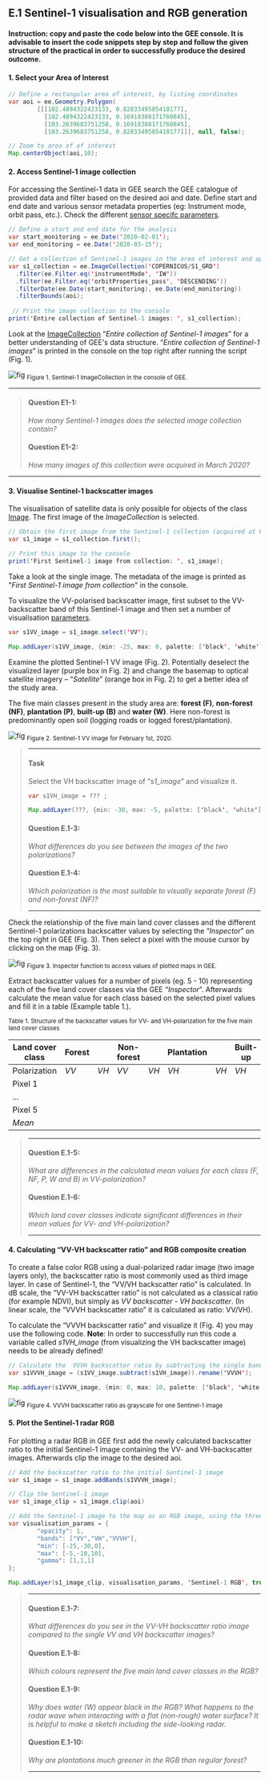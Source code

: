 ## E.1	Sentinel-1 visualisation and RGB generation

#### Instruction: copy and paste the code below into the GEE console. It is advisable to insert the code snippets step by step and follow the given structure of the practical in order to successfully produce the desired outcome.

#### 1. Select your Area of Interest

```java
// Define a rectangular area of interest, by listing coordinates
var aoi = ee.Geometry.Polygon(
        [[[102.4894322423133, 0.8283349585410177],
          [102.4894322423133, 0.16918388171760845],
          [103.2639683751258, 0.16918388171760845],
          [103.2639683751258, 0.8283349585410177]]], null, false);

// Zoom to area of of interest
Map.centerObject(aoi,10);
```
#### 2. Access Sentinel-1 image collection
For accessing the Sentinel-1 data in GEE search the GEE catalogue of provided data and filter based on the desired aoi and date. Define start and end date and various sensor metadata properties (eg: Instrument mode, orbit pass, etc.). Check the different [sensor specifc parameters](https://developers.google.com/earth-engine/sentinel1).

```java
// Define a start and end date for the analysis
var start_monitoring = ee.Date('2020-02-01');
var end_monitoring = ee.Date('2020-03-15');

// Get a collection of Sentinel-1 images in the area of interest and apply some filters
var s1_collection = ee.ImageCollection('COPERNICUS/S1_GRD')
  .filter(ee.Filter.eq('instrumentMode', 'IW'))
  .filter(ee.Filter.eq('orbitProperties_pass', 'DESCENDING'))
  .filterDate(ee.Date(start_monitoring), ee.Date(end_monitoring))
  .filterBounds(aoi);
  
 // Print the image collection to the console
print('Entire collection of Sentinel-1 images: ', s1_collection);
```

Look at the [ImageCollection](https://developers.google.com/earth-engine/ic_creating) “_Entire collection of Sentinel-1 images_” for a better understanding of GEE's data structure. “_Entire collection of Sentinel-1 images_” is printed in the console on the top right after running the script (Fig. 1).

![fig](/figures/figure_04.png)
<sub>Figure 1. Sentinel-1 ImageCollection in the console of GEE. </sub>

___
> ####  Question E1-1: 
> *How many Sentinel-1 images does the selected image collection contain?*
> ####  Question E1-2: 
> *How many images of this collection were acquired in March 2020?*
___

#### 3. Visualise Sentinel-1 backscatter images
The visualisation of satellite data is only possible for objects of the class [Image](https://developers.google.com/earth-engine/image_overview). The first image of the _ImageCollection_ is selected. 

```java
// Obtain the first image from the Sentinel-1 collection (acquired at February 1st, 2020)
var s1_image = s1_collection.first();

// Print this image to the console
print('First Sentinel-1 image from collection: ', s1_image);
```
Take a look at the single image. The metadata of the image is printed as "_First Sentinel-1 image from collection_" in the console.

To visualize the VV-polarised backscatter image, first subset to the VV-backscatter band of this Sentinel-1 image and then set a number of visualisation [parameters](https://developers.google.com/earth-engine/image_visualization).

```java
var s1VV_image = s1_image.select('VV');

Map.addLayer(s1VV_image, {min: -25, max: 0, palette: ['black', 'white']}, 'Sentinel-1 VV image', true);
```

Examine the plotted Sentinel-1 VV image (Fig. 2). Potentially deselect the visualized layer (purple box in Fig. 2) and change the basemap to optical satellite imagery – “_Satellite_” (orange box in Fig. 2) to get a better idea of the study area. 

The five main classes present in the study area are: __forest (F)__, __non-forest (NF)__, __plantation (P)__, __built-up (B)__ and __water (W)__. Here non-forest is predominantly open soil (logging roads or logged forest/plantation). 

![fig](/figures/figure_05.png)
<sub>Figure 2. Sentinel-1 VV image for February 1st, 2020. </sub>

> ___
> #### Task
> Select the VH backscatter image of “*s1_image*” and visualize it.
>
> ```java
> var s1VH_image = ??? ;
> 
> Map.addLayer(???, {min: -30, max: -5, palette: ['black', 'white']}, 'Sentinel-1 VH image', true);
> ```
>
> #### Question E.1-3: 
> *What differences do you see between the images of the two polarizations?*
> 
> #### Question E.1-4: 
> *Which polarization is the most suitable to visually separate forest (F) and non-forest (NF)?* 
> ___

Check the relationship of the five main land cover classes and the different Sentinel-1 polarizations backscatter values by selecting the “_Inspector_” on the top right in GEE (Fig. 3). Then select a pixel with the mouse cursor by clicking on the map (Fig. 3).

![fig](/figures/figure_06.png)
<sub>Figure 3. Inspector function to access values of plotted maps in GEE. </sub>

Extract backscatter values for a number of pixels (eg. 5 - 10) representing each of the five land cover classes via the GEE “_Inspector_”. Afterwards calculate the mean value for each class based on the selected pixel values and fill it in a table (Example table 1.).

<sub> Table 1. Structure of the backscatter values for VV- and VH-polarization for the five main land cover classes </sub>

__Land cover class__        | __Forest__          |       |     __Non-forest__        |       | __Plantation__      |    | __Built-up__|    |__Water__|    |
------------------------|-----------------|-------|-----------------------|-------|-----------------|----|---------|----|-----|----|
Polarization            | *VV*            |*VH*   |       *VV*            | *VH*  |*VH*             |*VH*|*VH*     |*VH*|*VH* |*VH*|
Pixel 1                 |                 |       |                       |       |                 |    |         |    |     |    |
...                     |                 |       |                       |       |                 |    |         |    |     |    |
Pixel 5                 |                 |       |                       |       |                 |    |         |    |     |    |
*Mean*                |                 |       |                       |       |                 |    |         |    |     |    |

> ___
> #### Question E.1-5: 
> *What are differences in the calculated mean values for each class (F, NF, P, W and B) in VV-polarization?*
> 
> #### Question E.1-6: 
> *Which land cover classes indicate significant differences in their mean values for VV- and VH-polarization?*
> ___

#### 4. Calculating “VV-VH backscatter ratio” and RGB composite creation

To create a false color RGB using a dual-polarized radar image (two image layers only), the backscatter ratio is most commonly used as third image layer. In case of Sentinel-1, the “VV/VH backscatter ratio” is calculated.
In dB scale, the “VV-VH backscatter ratio” is not calculated as a classical ratio (for example NDVI), but simply as *VV backscatter - VH backscatter*. (In linear scale, the “VVVH backscatter ratio” it is calculated as ratio: VV/VH).

To calculate the “VVVH backscatter ratio” and visualize it (Fig. 4) you may use the following code. 
__Note__: In order to successfully run this code a variable called _s1VH_image_ (from visualizing the VH backscatter image) needs to be already defined!

```java
// Calculate the  VVVH backscatter ratio by subtracting the single bands of VV and VH
var s1VVVH_image = (s1VV_image.subtract(s1VH_image)).rename('VVVH');

Map.addLayer(s1VVVH_image, {min: 0, max: 10, palette: ['black', 'white']}, 'Sentinel-1 VVVH image', true);
```

![fig](/figures/figure_07.png)
<sub> Figure 4. VVVH backscatter ratio as grayscale for one Sentinel-1 image </sub>

#### 5. Plot the Sentinel-1 radar RGB

For plotting a radar RGB in GEE first add the newly calculated backscatter ratio to the initial Sentinel-1 image containing the VV- and VH-backscatter images. Afterwards clip the image to the desired aoi.

```java
// Add the backscatter ratio to the initial Sentinel-1 image
var s1_image = s1_image.addBands(s1VVVH_image);

// Clip the Sentinel-1 image
var s1_image_clip = s1_image.clip(aoi)

// Add the Sentinel-1 image to the map as an RGB image, using the three bands VV, VH and VV/VH
var visualisation_params = {
        "opacity": 1,
        "bands": ["VV","VH","VVVH"],
        "min": [-25,-30,0],
        "max": [-5,-10,10],
        "gamma": [1,1,1]
};

Map.addLayer(s1_image_clip, visualisation_params, 'Sentinel-1 RGB', true)
```
> ___
> #### Question E.1-7: 
> *What differences do you see in the VV-VH backscatter ratio image compared to the single VV and VH backscatter images?*
>
> #### Question E.1-8: 
> *Which colours represent the five main land cover classes in the RGB?*
>
> #### Question E.1-9: 
> *Why does water (W) appear black in the RGB? What happens to the radar wave when interacting with a flat (non-rough) water surface? It is helpful to make a sketch including the side-looking radar.*
>
> #### Question E.1-10: 
> *Why are plantations much greener in the RGB than regular forest?*
> ___

